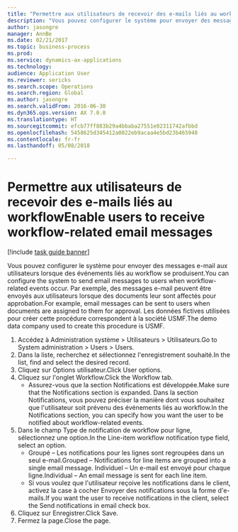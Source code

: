 ```yaml
--- 
title: "Permettre aux utilisateurs de recevoir des e-mails liés au workflow"
description: "Vous pouvez configurer le système pour envoyer des messages e-mail aux utilisateurs lorsque des événements liés au workflow se produisent."
author: jasongre
manager: AnnBe
ms.date: 02/21/2017
ms.topic: business-process
ms.prod: 
ms.service: dynamics-ax-applications
ms.technology: 
audience: Application User
ms.reviewer: sericks
ms.search.scope: Operations
ms.search.region: Global
ms.author: jasongre
ms.search.validFrom: 2016-06-30
ms.dyn365.ops.version: AX 7.0.0
ms.translationtype: HT
ms.sourcegitcommit: efcb77ff883b29a4bbaba27551e02311742afbbd
ms.openlocfilehash: 5458625d345412a0022eb9acaa4e5bd23b465948
ms.contentlocale: fr-fr
ms.lasthandoff: 05/08/2018

---
```

# <a name="enable-users-to-receive-workflow-related-email-messages"></a><span data-ttu-id="c099d-103">Permettre aux utilisateurs de recevoir des e-mails liés au workflow</span><span class="sxs-lookup"><span data-stu-id="c099d-103">Enable users to receive workflow-related email messages</span></span>

[!include [task guide banner](../../includes/task-guide-banner.md)]

<span data-ttu-id="c099d-104">Vous pouvez configurer le système pour envoyer des messages e-mail aux utilisateurs lorsque des événements liés au workflow se produisent.</span><span class="sxs-lookup"><span data-stu-id="c099d-104">You can configure the system to send email messages to users when workflow-related events occur.</span></span> <span data-ttu-id="c099d-105">Par exemple, des messages e-mail peuvent être envoyés aux utilisateurs lorsque des documents leur sont affectés pour approbation.</span><span class="sxs-lookup"><span data-stu-id="c099d-105">For example, email messages can be sent to users when documents are assigned to them for approval.</span></span> <span data-ttu-id="c099d-106">Les données fictives utilisées pour créer cette procédure correspondent à la société USMF.</span><span class="sxs-lookup"><span data-stu-id="c099d-106">The demo data company used to create this procedure is USMF.</span></span>

1. <span data-ttu-id="c099d-107">Accédez à Administration système > Utilisateurs > Utilisateurs.</span><span class="sxs-lookup"><span data-stu-id="c099d-107">Go to System administration > Users > Users.</span></span>
2. <span data-ttu-id="c099d-108">Dans la liste, recherchez et sélectionnez l'enregistrement souhaité.</span><span class="sxs-lookup"><span data-stu-id="c099d-108">In the list, find and select the desired record.</span></span>
3. <span data-ttu-id="c099d-109">Cliquez sur Options utilisateur.</span><span class="sxs-lookup"><span data-stu-id="c099d-109">Click User options.</span></span>
4. <span data-ttu-id="c099d-110">Cliquez sur l'onglet Workflow.</span><span class="sxs-lookup"><span data-stu-id="c099d-110">Click the Workflow tab.</span></span>
    * <span data-ttu-id="c099d-111">Assurez-vous que la section Notifications est développée.</span><span class="sxs-lookup"><span data-stu-id="c099d-111">Make sure that the Notifications section is expanded.</span></span>     <span data-ttu-id="c099d-112">Dans la section Notifications, vous pouvez préciser la manière dont vous souhaitez que l'utilisateur soit prévenu des événements liés au workflow.</span><span class="sxs-lookup"><span data-stu-id="c099d-112">In the Notifications section, you can specify how you want the user to be notified about workflow-related events.</span></span>  
5. <span data-ttu-id="c099d-113">Dans le champ Type de notification de workflow pour ligne, sélectionnez une option.</span><span class="sxs-lookup"><span data-stu-id="c099d-113">In the Line-item workflow notification type field, select an option.</span></span>
    * <span data-ttu-id="c099d-114">Groupé – Les notifications pour les lignes sont regroupées dans un seul e-mail.</span><span class="sxs-lookup"><span data-stu-id="c099d-114">Grouped – Notifications for line items are grouped into a single email message.</span></span>    <span data-ttu-id="c099d-115">Individuel – Un e-mail est envoyé pour chaque ligne.</span><span class="sxs-lookup"><span data-stu-id="c099d-115">Individual – An email message is sent for each line item.</span></span>  
    * <span data-ttu-id="c099d-116">Si vous voulez que l'utilisateur reçoive les notifications dans le client, activez la case à cocher Envoyer des notifications sous la forme d'e-mails.</span><span class="sxs-lookup"><span data-stu-id="c099d-116">If you want the user to receive notifications in the client, select the Send notifications in email check box.</span></span>  
6. <span data-ttu-id="c099d-117">Cliquez sur Enregistrer.</span><span class="sxs-lookup"><span data-stu-id="c099d-117">Click Save.</span></span>
7. <span data-ttu-id="c099d-118">Fermez la page.</span><span class="sxs-lookup"><span data-stu-id="c099d-118">Close the page.</span></span>


